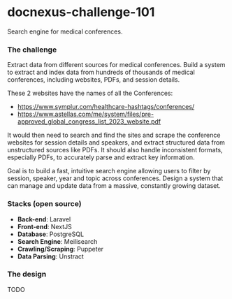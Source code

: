 # docnexus-challenge-101
Search engine for medical conferences.

### The challenge
Extract data from different sources for medical conferences.
Build a system to extract and index data from hundreds of thousands of medical conferences, including websites, PDFs, and session details.

These 2 websites have the names of all the Conferences:
- https://www.symplur.com/healthcare-hashtags/conferences/
- https://www.astellas.com/me/system/files/pre-approved_global_congress_list_2023_website.pdf

It would then need to search and find the sites and scrape the conference websites for session details and speakers, and extract structured data from unstructured sources like PDFs. It should also handle inconsistent formats, especially PDFs, to accurately parse and extract key information.

Goal is to build a fast, intuitive search engine allowing users to filter by session, speaker, year and topic across conferences. Design a system that can manage and update data from a massive, constantly growing dataset.

### Stacks (open source)
- **Back-end**: Laravel
- **Front-end**: NextJS
- **Database**: PostgreSQL
- **Search Engine**: Meilisearch
- **Crawling/Scraping**: Puppeter
- **Data Parsing**: Unstract

### The design

TODO


